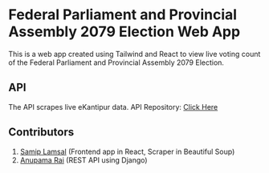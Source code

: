 # Federal Parliament and Provincial Assembly 2079 Election Web App

This is a web app created using Tailwind and React to view live voting count of the Federal Parliament and Provincial Assembly 2079 Election.

## API

The API scrapes live eKantipur data.
API Repository: [Click Here]('https://github.com/Anupamaraie/Api-Election')

## Contributors

1. [Samip Lamsal]('https://github.com/lamsalsamip1') (Frontend app in React, Scraper in Beautiful Soup)
2. [Anupama Rai]('https://github.com/Anupamaraie') (REST API using Django)
